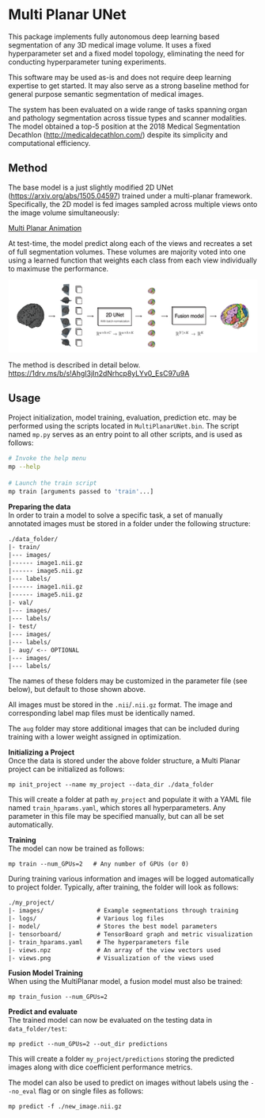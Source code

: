 # Multi Planar UNet

This package implements fully autonomous deep learning based 
segmentation of any 3D medical image volume. It uses a fixed 
hyperparameter set and a fixed model topology, eliminating the need for
conducting hyperparameter tuning experiments.

This software may be used as-is and does not require deep learning expertise to
get started. It may also serve as a strong baseline method for general purpose
semantic segmentation of medical images.

The system has been evaluated on a wide range of tasks spanning organ and 
pathology segmentation across tissue types and scanner modalities. 
The model obtained a top-5 position at the 2018 Medical Segmentation Decathlon 
(http://medicaldecathlon.com/) despite its simplicity and computational 
efficiency.

## Method
The base model is a just slightly modified 2D UNet (https://arxiv.org/abs/1505.04597) 
trained under a multi-planar framework. Specifically, the 2D model is
fed images sampled across multiple views onto the image volume simultaneously:

[Multi Planar Animation](resources/multi_planar_training.gif)

At test-time, the model predict along each of the views and recreates a set of full segmentation volumes. 
These volumes are majority voted into one using a learned function that weights
each class from each view individually to maximuse the performance.

![](resources/multi_planar_model.png)

The method is described in detail below.
https://1drv.ms/b/s!AhgI3jIn2dNrhcp8yLYv0_EsC97u9A

## Usage

Project initialization, model training, evaluation, prediction etc. may be 
performed using the scripts located in ```MultiPlanarUNet.bin```. The script 
named ```mp.py``` serves as an entry point to all other scripts, and is used
as follows:

```bash
# Invoke the help menu
mp --help

# Launch the train script
mp train [arguments passed to 'train'...]
```

**Preparing the data**\
In order to train a model to solve a specific task, a set of manually 
annotated images must be stored in a folder under the following structure:

```
./data_folder/
|- train/
|--- images/
|------ image1.nii.gz
|------ image5.nii.gz
|--- labels/
|------ image1.nii.gz
|------ image5.nii.gz
|- val/
|--- images/
|--- labels/
|- test/
|--- images/
|--- labels/
|- aug/ <-- OPTIONAL
|--- images/
|--- labels/
```

The names of these folders may be customized in the parameter file (see below), 
but default to those shown above.

All images must be stored in the ``.nii``/```.nii.gz``` format. The image and 
corresponding label map files must be identically named.

The ```aug``` folder may store additional images that can be included during 
training with a lower weight assigned in optimization.

**Initializing a Project**\
Once the data is stored under the above folder structure, a Multi Planar 
project can be initialized as follows:

```
mp init_project --name my_project --data_dir ./data_folder
```

This will create a folder at path ```my_project``` and populate it with a YAML
file named ```train_hparams.yaml```, which stores all hyperparameters. Any 
parameter in this file may be specified manually, but can all be set 
automatically.

**Training**\
The model can now be trained as follows:

```
mp train --num_GPUs=2   # Any number of GPUs (or 0)
```

During training various information and images will be logged automatically to 
project folder. Typically, after training, the folder will look as follows:

```
./my_project/
|- images/               # Example segmentations through training
|- logs/                 # Various log files
|- model/                # Stores the best model parameters
|- tensorboard/          # TensorBoard graph and metric visualization
|- train_hparams.yaml    # The hyperparameters file
|- views.npz             # An array of the view vectors used
|- views.png             # Visualization of the views used
```

**Fusion Model Training**\
When using the MultiPlanar model, a fusion model must also be trained:
```
mp train_fusion --num_GPUs=2
```

**Predict and evaluate**\
The trained model can now be evaluated on the testing data in 
```data_folder/test```:

```
mp predict --num_GPUs=2 --out_dir predictions
```

This will create a folder ```my_project/predictions``` storing the predicted 
images along with dice coefficient performance metrics.

The model can also be used to predict on images without labels using the 
``--no_eval`` flag or on single files as follows:

```
mp predict -f ./new_image.nii.gz
```

